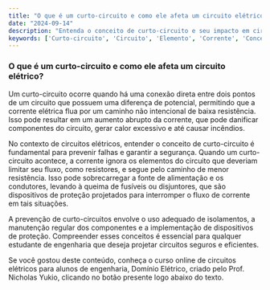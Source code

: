 ```yaml
---
title: "O que é um curto-circuito e como ele afeta um circuito elétrico?"
date: "2024-09-14"
description: "Entenda o conceito de curto-circuito e seu impacto em circuitos elétricos."
keywords: ['Curto-circuito', 'Circuito', 'Elemento', 'Corrente', 'Conceito', 'Potência']
---
```


### O que é um curto-circuito e como ele afeta um circuito elétrico?

Um curto-circuito ocorre quando há uma conexão direta entre dois pontos de um circuito que possuem uma diferença de potencial, permitindo que a corrente elétrica flua por um caminho não intencional de baixa resistência. Isso pode resultar em um aumento abrupto da corrente, que pode danificar componentes do circuito, gerar calor excessivo e até causar incêndios. 

No contexto de circuitos elétricos, entender o conceito de curto-circuito é fundamental para prevenir falhas e garantir a segurança. Quando um curto-circuito acontece, a corrente ignora os elementos do circuito que deveriam limitar seu fluxo, como resistores, e segue pelo caminho de menor resistência. Isso pode sobrecarregar a fonte de alimentação e os condutores, levando à queima de fusíveis ou disjuntores, que são dispositivos de proteção projetados para interromper o fluxo de corrente em tais situações.

A prevenção de curto-circuitos envolve o uso adequado de isolamentos, a manutenção regular dos componentes e a implementação de dispositivos de proteção. Compreender esses conceitos é essencial para qualquer estudante de engenharia que deseja projetar circuitos seguros e eficientes.

Se você gostou deste conteúdo, conheça o curso online de circuitos elétricos para alunos de engenharia, Domínio Elétrico, criado pelo Prof. Nicholas Yukio, clicando no botão presente logo abaixo do texto.
